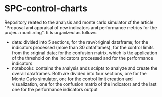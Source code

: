 # SPC-control-charts
Repository related to the analysis and monte carlo simulator of the article "Proposal and appraisal of new indicators and performance metrics for the project monitoring". It is organized as follows:

- data: divided into 5 sections, for the raw/original dataframe; for the indicators processed (more than 30 dataframes), for the control limits from the original data; for the confusion matrix, which is the application of the threshold on the indicators processed and for the performance indicators
- notebooks: contains the analysis ands scripts to analyze and create the overall dataframes. Both are divided into four sections, one for the Monte Carlo simulator, one for the control limit creation and visualization, one for the confusion matrix of the indicators and the last one for the performance indicators output